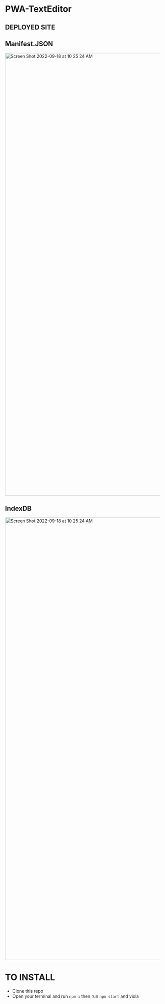 # PWA-TextEditor

## DEPLOYED SITE 


## Manifest.JSON
<img width="1440" alt="Screen Shot 2022-09-18 at 10 25 24 AM" src="https://user-images.githubusercontent.com/101302483/192920634-3cc253a9-7a34-4eaf-87c8-fc0624e9549b.png">

## IndexDB
<img width="1440" alt="Screen Shot 2022-09-18 at 10 25 24 AM" src="https://user-images.githubusercontent.com/101302483/192921173-5723452d-7438-42fe-9941-20da03709148.png">

# TO INSTALL 
* Clone this repo
* Open your terminal and run ``` npm i ``` then run ``` npm start ``` and viola 
